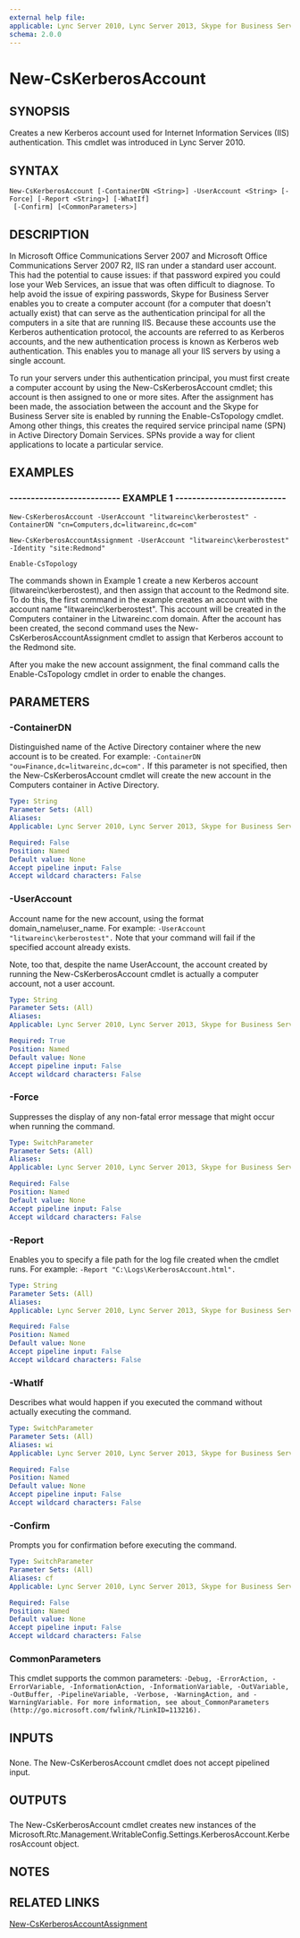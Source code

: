 ```yaml
---
external help file: 
applicable: Lync Server 2010, Lync Server 2013, Skype for Business Server 2015
schema: 2.0.0
---
```


# New-CsKerberosAccount

## SYNOPSIS

Creates a new Kerberos account used for Internet Information Services (IIS) authentication.
This cmdlet was introduced in Lync Server 2010.



## SYNTAX

```
New-CsKerberosAccount [-ContainerDN <String>] -UserAccount <String> [-Force] [-Report <String>] [-WhatIf]
 [-Confirm] [<CommonParameters>]
```

## DESCRIPTION

In Microsoft Office Communications Server 2007 and Microsoft Office Communications Server 2007 R2, IIS ran under a standard user account.
This had the potential to cause issues: if that password expired you could lose your Web Services, an issue that was often difficult to diagnose.
To help avoid the issue of expiring passwords, Skype for Business Server enables you to create a computer account (for a computer that doesn't actually exist) that can serve as the authentication principal for all the computers in a site that are running IIS.
Because these accounts use the Kerberos authentication protocol, the accounts are referred to as Kerberos accounts, and the new authentication process is known as Kerberos web authentication.
This enables you to manage all your IIS servers by using a single account.

To run your servers under this authentication principal, you must first create a computer account by using the New-CsKerberosAccount cmdlet; this account is then assigned to one or more sites.
After the assignment has been made, the association between the account and the Skype for Business Server site is enabled by running the Enable-CsTopology cmdlet.
Among other things, this creates the required service principal name (SPN) in Active Directory Domain Services.
SPNs provide a way for client applications to locate a particular service.



## EXAMPLES

### -------------------------- EXAMPLE 1 -------------------------- 
```
New-CsKerberosAccount -UserAccount "litwareinc\kerberostest" -ContainerDN "cn=Computers,dc=litwareinc,dc=com"

New-CsKerberosAccountAssignment -UserAccount "litwareinc\kerberostest" -Identity "site:Redmond"

Enable-CsTopology
```

The commands shown in Example 1 create a new Kerberos account (litwareinc\kerberostest), and then assign that account to the Redmond site.
To do this, the first command in the example creates an account with the account name "litwareinc\kerberostest".
This account will be created in the Computers container in the Litwareinc.com domain.
After the account has been created, the second command uses the New-CsKerberosAccountAssignment cmdlet to assign that Kerberos account to the Redmond site.

After you make the new account assignment, the final command calls the Enable-CsTopology cmdlet in order to enable the changes.



## PARAMETERS

### -ContainerDN

Distinguished name of the Active Directory container where the new account is to be created.
For example: `-ContainerDN "ou=Finance,dc=litwareinc,dc=com".`
If this parameter is not specified, then the New-CsKerberosAccount cmdlet will create the new account in the Computers container in Active Directory.



```yaml
Type: String
Parameter Sets: (All)
Aliases: 
Applicable: Lync Server 2010, Lync Server 2013, Skype for Business Server 2015

Required: False
Position: Named
Default value: None
Accept pipeline input: False
Accept wildcard characters: False
```

### -UserAccount

Account name for the new account, using the format domain_name\user_name.
For example: `-UserAccount "litwareinc\kerberostest".`
Note that your command will fail if the specified account already exists.

Note, too that, despite the name UserAccount, the account created by running the New-CsKerberosAccount cmdlet is actually a computer account, not a user account.



```yaml
Type: String
Parameter Sets: (All)
Aliases: 
Applicable: Lync Server 2010, Lync Server 2013, Skype for Business Server 2015

Required: True
Position: Named
Default value: None
Accept pipeline input: False
Accept wildcard characters: False
```

### -Force
Suppresses the display of any non-fatal error message that might occur when running the command.

```yaml
Type: SwitchParameter
Parameter Sets: (All)
Aliases: 
Applicable: Lync Server 2010, Lync Server 2013, Skype for Business Server 2015

Required: False
Position: Named
Default value: None
Accept pipeline input: False
Accept wildcard characters: False
```

### -Report
Enables you to specify a file path for the log file created when the cmdlet runs.
For example: `-Report "C:\Logs\KerberosAccount.html".`

```yaml
Type: String
Parameter Sets: (All)
Aliases: 
Applicable: Lync Server 2010, Lync Server 2013, Skype for Business Server 2015

Required: False
Position: Named
Default value: None
Accept pipeline input: False
Accept wildcard characters: False
```

### -WhatIf
Describes what would happen if you executed the command without actually executing the command.

```yaml
Type: SwitchParameter
Parameter Sets: (All)
Aliases: wi
Applicable: Lync Server 2010, Lync Server 2013, Skype for Business Server 2015

Required: False
Position: Named
Default value: None
Accept pipeline input: False
Accept wildcard characters: False
```

### -Confirm
Prompts you for confirmation before executing the command.

```yaml
Type: SwitchParameter
Parameter Sets: (All)
Aliases: cf
Applicable: Lync Server 2010, Lync Server 2013, Skype for Business Server 2015

Required: False
Position: Named
Default value: None
Accept pipeline input: False
Accept wildcard characters: False
```

### CommonParameters
This cmdlet supports the common parameters: `-Debug, -ErrorAction, -ErrorVariable, -InformationAction, -InformationVariable, -OutVariable, -OutBuffer, -PipelineVariable, -Verbose, -WarningAction, and -WarningVariable. For more information, see about_CommonParameters (http://go.microsoft.com/fwlink/?LinkID=113216).`

## INPUTS

###  
None.
The New-CsKerberosAccount cmdlet does not accept pipelined input.

## OUTPUTS

###  
The New-CsKerberosAccount cmdlet creates new instances of the Microsoft.Rtc.Management.WritableConfig.Settings.KerberosAccount.KerberosAccount object.

## NOTES

## RELATED LINKS

[New-CsKerberosAccountAssignment]()

